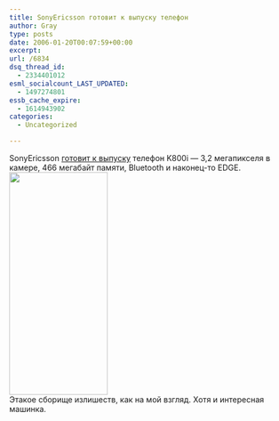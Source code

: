 ```yaml
---
title: SonyEricsson готовит к выпуску телефон
author: Gray
type: posts
date: 2006-01-20T00:07:59+00:00
excerpt:
url: /6834
dsq_thread_id:
  - 2334401012
esml_socialcount_LAST_UPDATED:
  - 1497274801
essb_cache_expire:
  - 1614943902
categories:
  - Uncategorized

---
```








SonyEricsson <a href="http://us.gizmodo.com/gadgets/cellphones/sony-ericsson-k800i-wilma-149510.php" target="_blank">готовит к выпуску</a> телефон K800i &#8212; 3,2 мегапикселя в камере, 466 мегабайт памяти, Bluetooth и наконец-то EDGE.  
<img src="https://i2.wp.com/www.searchengines.ru/blog/images/k800i.jpg?resize=177%2C400" title="" width="177" height="400" border="0" data-recalc-dims="1" />  
Этакое сборище излишеств, как на мой взгляд. Хотя и интересная машинка.